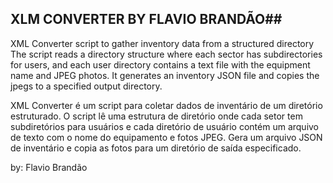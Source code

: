 ## XLM CONVERTER BY FLAVIO BRANDÃO##

XML Converter script to gather inventory data from a structured directory
The script reads a directory structure where each sector has subdirectories for users,
and each user directory contains a text file with the equipment name and JPEG photos.
It generates an inventory JSON file and copies the jpegs to a specified output directory.

XML Converter é um script para coletar dados de inventário de um diretório estruturado.
O script lê uma estrutura de diretório onde cada setor tem subdiretórios para usuários
e cada diretório de usuário contém um arquivo de texto com o nome do equipamento e fotos JPEG.
Gera um arquivo JSON de inventário e copia as fotos para um diretório de saída especificado.

by: Flavio Brandão
